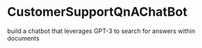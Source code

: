 # CustomerSupportQnAChatBot
build a chatbot that leverages GPT-3 to search for answers within documents
